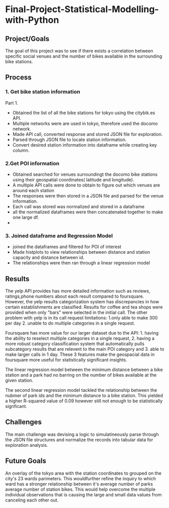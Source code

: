 # Final-Project-Statistical-Modelling-with-Python

## Project/Goals
The goal of this project was to see if there exists a correlation between specific social venues and the number of bikes available
in the surrounding bike stations.

## Process
### 1. Get bike station information 
Part 1.
- Obtained the list of all the bike stations for tokyo using the citybik.es API.
- Multiple networks were are used in tokyo, therefore used the docomo network.
- Made API call, converted response and stored JSON file for exploration.
- Parsed through JSON file to locate station information.
- Convert desired station information into dataframe while creating key column.

### 2.Get POI information 
- Obtained searched for venues surroundingt the docomo bike stations using their geospatial coordinates( latitude and longitude).
- A multiple API calls were done to obtain to figure out which venues are around each station 
- The responses were then stored in a JSON file and parsed for the venue information. 
- Each call was stored was normalized and stored in a dataframe
- all the normalized dataframes were then concatenated together to make one large df.
- 

### 3. Joined dataframe and Regression Model
- joined the dataframes and filtered for POI of interest
- Made histplots to view relationships between distance and station capacity and distance between id.
- The relationships were then ran through a linear regression model

## Results

The yelp API provides has more detailed information such as reviews, ratings,phone numbers about each result compared to foursquare. However, the yelp results categorization system has discrepancies in how certain establishments are classified. Results for coffee and tea shops were provided when only "bars" were selected in the initial call. The other problem with yelp is in its call request limitations: 1.only able to make 300 per day 2. unable to do multiple categories in a single request.

Foursquare has more value for our larger dataset due to the API: 1. having the ability to reselect multiple categories in a single request, 2. having a more robust category classification system that automatically pulls subcategory results that are relevent to the main POI category and 3. able to make larger calls in 1 day. These 3 features make the geospacial data in foursquare more useful for statistically significant insights. 

The linear regression model between the minimum distance between a bike station and a park had no barring on the number of bikes available at the given station. 

The second linear regression model tackled the relationship between the nubmer of park ids and the minimum distance to a bike station. This yielded a higher R-squared value of 0.09 however still not enough to be statistically signficant. 


## Challenges 
The main challenge was devising a logic to simulatineously parse through the JSON file structures and normalize the records into tabular data for exploration analysis.

## Future Goals
An overlay of the tokyo area with the station coordinates to grouped on the city's 23 wards parimeters. This wouldfurther refine the inquiry to which ward has a stronger relationship between it's average number of parks average number of station bikes. This would help overcome the  multiple individual observations that is causing the large and small data values from canceling each other out.